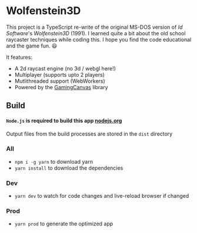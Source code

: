 # Wolfenstein3D

This project is a TypeScript re-write of the original MS-DOS version of _Id Software_'s _Wolfenstein3D_ (1991). I learned quite a bit about the old school raycaster techniques while coding this. I hope you find the code educational and the game fun. 😃

It features:

- A 2d raycast engine (no 3d / webgl here!)
- Multiplayer (supports upto 2 players)
- Mutlithreaded support (WebWorkers)
- Powered by the [GamingCanvas](https://gaming-canvas.org) library

## Build

#### `Node.js` is required to build this app [nodejs.org](https://nodejs.org)

Output files from the build processes are stored in the `dist` directory

### All

- `npm i -g yarn` to download yarn
- `yarn install` to download the dependencies

### Dev

- `yarn dev` to watch for code changes and live-reload browser if changed

### Prod

- `yarn prod` to generate the optimized app
